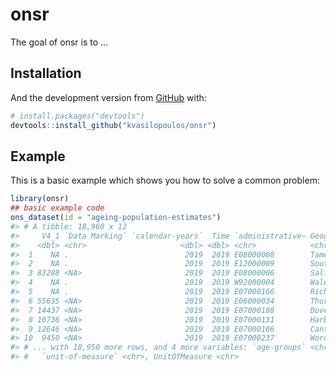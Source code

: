 
<!-- README.md is generated from README.Rmd. Please edit that file -->

# onsr

<!-- badges: start -->
<!-- badges: end -->

The goal of onsr is to …

## Installation

And the development version from [GitHub](https://github.com/) with:

``` r
# install.packages("devtools")
devtools::install_github("kvasilopoulos/onsr")
```

## Example

This is a basic example which shows you how to solve a common problem:

``` r
library(onsr)
## basic example code
ons_dataset(id = "ageing-population-estimates")
#> # A tibble: 18,960 x 12
#>     V4_1 `Data Marking` `calendar-years`  Time `administrative~ Geography sex   Sex  
#>    <dbl> <chr>                     <dbl> <dbl> <chr>            <chr>     <chr> <chr>
#>  1    NA .                          2019  2019 E08000008        Tameside  fema~ Fema~
#>  2    NA .                          2019  2019 E12000009        South We~ fema~ Fema~
#>  3 83288 <NA>                       2019  2019 E08000006        Salford   fema~ Fema~
#>  4    NA .                          2019  2019 W92000004        Wales     male  Male 
#>  5    NA .                          2019  2019 E07000166        Richmond~ all   All  
#>  6 55635 <NA>                       2019  2019 E06000034        Thurrock  fema~ Fema~
#>  7 14437 <NA>                       2019  2019 E07000108        Dover     fema~ Fema~
#>  8 10736 <NA>                       2019  2019 E07000131        Harborou~ fema~ Fema~
#>  9 12646 <NA>                       2019  2019 E07000106        Canterbu~ fema~ Fema~
#> 10  9450 <NA>                       2019  2019 E07000237        Worcester fema~ Fema~
#> # ... with 18,950 more rows, and 4 more variables: `age-groups` <chr>, AgeGroups <chr>,
#> #   `unit-of-measure` <chr>, UnitOfMeasure <chr>
```
